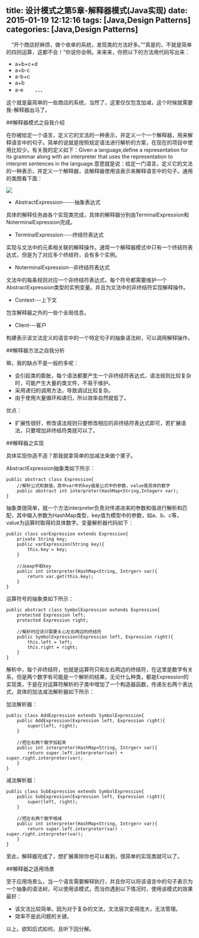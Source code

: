title: 设计模式之第5章-解释器模式(Java实现)
date: 2015-01-19 12:12:16
tags: [Java,Design Patterns]
categories: [Java,Design Patterns]
---
　“开个商店好麻烦，做个收单的系统，发现类的方法好多。”“真是的，不就是简单的四则运算，这都不会！”你说你会啊。来来来，你把以下的方法用代码写出来：

* a+b+c+d
* a+b-c
* a-b+c
* a+b
* a-e
　　、、、

这个就是最简单的一些商店的系统，当然了，这里仅仅包含加减，这个时候就需要我-解释器出马了。

##解释器模式之自我介绍

在你被给定一个语言，定义它的文法的一种表示，并定义一个一个解释器，用来解释语言中的句子。简单的说就是按照规定语法进行解析的方案，在现在的项目中使用比较少。有关我的定义如下：Given a language,define a representation for its grammar along with an interpreter that uses the representation to interpret sentences in the language.意思就是说：给定一门语言，定义它的文法的一种表示，并定义一个解释器，该解释器使用该表示来解释语言中的句子。通用的类图看下面：

![](http://images.cnitblog.com/blog/666211/201501/181652078865845.jpg)

* AbstractExpression-----抽象表达式

具体的解释任务由各个实现类完成，具体的解释器分别由TerminalExpression和NoterminalExpression完成。

* TerminalExpression----终结符表达式

实现与文法中的元素相关联的解释操作。通常一个解释器模式中只有一个终结符表达式，但是为了对应多个终结符，会有多个实例。

* NoterminalExpression--非终结符表达式

文法中的每条规则对应一个非终结符表达式，每个符号都需要维护一个AbstractExpression类型的实例变量。并且为文法中的非终结符实现解释操作。

* Context---上下文

包含解释器之外的一些个全局信息。

* Client---客户

构建表示该文法定义的语言中的一个特定句子的抽象语法树，可以调用解释操作。

##解释器方法之自我分析

嘛，我的缺点不是一般的多呢：

* 会引起类的膨胀，每个语法都要产生一个非终结符表达式，语法规则比较复杂时，可能产生大量的类文件，不易于维护。
* 采用递归的调用方法，导致调试比较复杂。
* 由于使用大量循环和递归，所以效率自然就低了。

优点：

* 扩展性很好，修改语法规则只要修改相应的非终结符表达式即可，若扩展语法，只要增加非终结符类就可以了。

##解释器之实现

具体实现你造不造？那我就拿简单的加减法来做个栗子。

AbstractExpression抽象类如下所示：

	public abstract class Expression{
	    //解析公式和数值，其中var中的key值是公式中的参数，value是具体的数字
	    public abstract int interpreter(HashMap<String,Integer> var);
	}

抽象类很简单，就一个方法interpreter负责对传递进来的参数和值进行解析和匹配，其中输入参数为HashMap类型，key值为模型中的参数，如a、b、c等，value为运算时取得的具体数字。变量解析器代码如下：

	public class varExpression extends Expression{
	    private String key;
	    public varExpression(String key){
	        this.key = key;
	    }
	
	    //从map中取key
	    public int interpreter(HashMap<String, Intrger> var){
	        return var.get(this.key);
	    }
	}	

运算符号的抽象类如下所示：　

	public abstract class SymbolExpression extends Expression{
	    protected Expression left;
	    protected Expression right;
	
	    //解析时应该只需要关心左右两边的终结符
	    public SymbolExpression(Expression left, Expression right){
	        this.left = left;
	        this.right = right;
	    }
	}

解析中，每个非终结符，也就是运算符只和左右两边的终结符，在这里是数字有关系，但是两个数字有可能是一个解析的结果，无论什么种类，都是Expression的实现类，于是在对运算符解析的子类中增加了一个构造器函数，传递左右两个表达式，具体的加法减法解析器如下所示：

加法解析器：

	public class AddExpression extends SymbolExpression{
	    public AddExpression(Expression left, Expression right){
	        super(left, right);
	    }
	
	    //把左右两个数字加起来
	    public int interpreter(HashMap<String, Intrger> var){
	        return super.left.interpreter(var) + super.right.interpreter(var);
	    }
	}

减法解析器：

	public class SubExpression extends SymbolExpression{
	    public SubExpression(Expression left, Expression right){
	        super(left, right);
	    }
	
	    //把左右两个数字相减
	    public int interpreter(HashMap<String, Intrger> var){
	        return super.left.interpreter(var) - super.right.interpreter(var);
	    }
	}

至此，解释器完成了，想扩展乘除你也可以看到，很简单的实现类就可以了。

##解释器之适用场景

至于应用场景么，当一个语言需要解释执行，并且你可以将该语言中的句子表示为一个抽象的语法树，可以使用该模式，而当你遇到以下情况时，使用该模式的效果最好：

* 该文法比较简单。因为对于复杂的文法，文法层次变得庞大，无法管理。
* 效率不是此问题的关键。

以上。欲知后式如何，且听下回分解。
